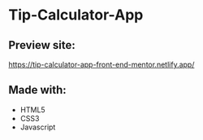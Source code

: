 # Tip-Calculator-App

## Preview site:
https://tip-calculator-app-front-end-mentor.netlify.app/

## Made with:
- HTML5
- CSS3
- Javascript
